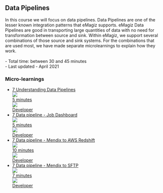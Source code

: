 <div class="ez-academy">
	<div class="ez-academy__body">
		<main class="master">
	<h2 class="title">Data Pipelines</h2>
    <p>
       In this course we will focus on data pipelines. Data Pipelines are one of the lesser known integration patterns that eMagiz supports.
	   eMagiz Data Pipelines are good in transporting large quantities of data with no need for transformation between source and sink. 
	   Within eMagiz, we support several combinations of those source and sink systems. 
	   For the combinations that are used most, we have made separate microlearnings to explain how they work.
        </br></br>
        - Total time: between 30 and 45 minutes
        </br>
        - Last updated - April 2021
    </p>
    <h3 class="title">Micro-learnings</h3>
    <ul class="strip-container">
        <li class="strip">
            <a href="../../docs/microlearning/intermediate-data-pipelines-understanding-data-pipelines" class="strip__link">
            <label for="" class="strip__label">
                <span>7</span>
                Understanding Data Pipelines
            </label>
            <div class="strip__attribute">
                <img class="strip__attribute-icon strip__attribute-icon--duration" src="../../img/icon-duration32.svg"/>
                <div class="strip__attribute-label">5 minutes</div>
            </div>
            <div class="strip__attribute">
                <img class="strip__attribute-icon strip__attribute-icon--roles" src="../../img/icon-roles32.svg"/>
                <div class="strip__attribute-label">Developer</div>
            </div>
        </a>
        </li>
        <li class="strip">
            <a href="../../docs/microlearning/intermediate-data-pipelines-job-dashboard-for-data-pipeline" class="strip__link">
            <label for="" class="strip__label">
                <span>7</span>
                Data pipeline - Job Dashboard
            </label>
            <div class="strip__attribute">
                <img class="strip__attribute-icon strip__attribute-icon--duration" src="../../img/icon-duration32.svg"/>
                <div class="strip__attribute-label">5 minutes</div>
            </div>
            <div class="strip__attribute">
                <img class="strip__attribute-icon strip__attribute-icon--roles" src="../../img/icon-roles32.svg"/>
                <div class="strip__attribute-label">Developer</div>
            </div>
        </a>
        </li>
        <li class="strip">
            <a href="../../docs/microlearning/intermediate-data-pipelines-datapipeline-mendix-to-aws-redshift" class="strip__link">
            <label for="" class="strip__label">
                <span>7</span>
                Data pipeline - Mendix to AWS Redshift
            </label>
            <div class="strip__attribute">
                <img class="strip__attribute-icon strip__attribute-icon--duration" src="../../img/icon-duration32.svg"/>
                <div class="strip__attribute-label">10 minutes</div>
            </div>
            <div class="strip__attribute">
                <img class="strip__attribute-icon strip__attribute-icon--roles" src="../../img/icon-roles32.svg"/>
                <div class="strip__attribute-label">Developer</div>
            </div>
        </a>
        </li>
        <li class="strip">
            <a href="../../docs/microlearning/intermediate-data-pipelines-datapipeline-mendix-to-sftp" class="strip__link">
            <label for="" class="strip__label">
                <span>7</span>
                Data pipeline - Mendix to SFTP
            </label>
            <div class="strip__attribute">
                <img class="strip__attribute-icon strip__attribute-icon--duration" src="../../img/icon-duration32.svg"/>
                <div class="strip__attribute-label">7 minutes</div>
            </div>
            <div class="strip__attribute">
                <img class="strip__attribute-icon strip__attribute-icon--roles" src="../../img/icon-roles32.svg"/>
                <div class="strip__attribute-label">Developer</div>
            </div>
        </a>
        </li>        
    </ul>
    </main>
    </div>
</div>